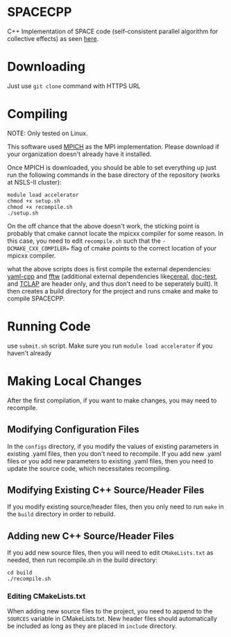 # SPACECPP
C++ Implementation of SPACE code (self-consistent parallel algorithm for collective effects) as seen [here](https://journals.aps.org/prab/pdf/10.1103/PhysRevAccelBeams.19.024401).
# Downloading
Just use `git clone` command with HTTPS URL
# Compiling
NOTE: Only tested on Linux.

This software used [MPICH](https://www.mpich.org/documentation/guides/) as the MPI implementation. Please download if your organization doesn't already have it installed.

Once MPICH is downloaded, you should be able to set everything up just run the following commands in the base directory of the repository (works at NSLS-II cluster):
```
module load accelerator
chmod +x setup.sh
chmod +x recompile.sh
./setup.sh
```

On the off chance that the above doesn't work, the sticking point is probably that cmake cannot locate the mpicxx compiler for some reason. In this case, you need to edit `recompile.sh` such that the `-DCMAKE_CXX_COMPILER=` flag of cmake points to the correct location of your mpicxx compiler.

what the above scripts does is first compile the external dependencies: [yaml-cpp](https://github.com/jbeder/yaml-cpp) and [fftw](https://www.fftw.org/) (additional external dependencies like[cereal](https://github.com/USCiLab/cereal), [doc-test](https://github.com/doctest/doctest), and [TCLAP](https://github.com/mirror/tclap)  are header only, and thus don't need to be seperately built). It then creates a build directory for the project and runs cmake and make to compile SPACECPP.
# Running Code
use `submit.sh` script. Make sure you run `module load accelerator` if you haven't already
# Making Local Changes
After the first compilation, if you want to make changes, you may need to recompile.
## Modifying Configuration Files
In the `configs` directory, if you modify the values of existing parameters in existing .yaml files, then you don't need to recompile. If you add new .yaml files or you add new parameters to existing .yaml files, then you need to update the source code, which necessitates recompiling.
## Modifying Existing C++ Source/Header Files
If you modify existing source/header files, then you only need to run `make` in the `build` directory in order to rebuild.
## Adding new C++ Source/Header Files
If you add new source files, then you will need to edit `CMakeLists.txt` as needed, then run recompile.sh in the build directory:
```
cd build
./recompile.sh
```
### Editing CMakeLists.txt
When adding new source files to the project, you need to append to the `SOURCES` variable in CMakeLists.txt. New header files should automatically be included as long as they are placed in `include` directory.